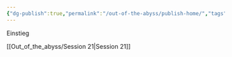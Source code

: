 ```yaml
---
{"dg-publish":true,"permalink":"/out-of-the-abyss/publish-home/","tags":["gardenEntry"],"dgHomeLink":true,"dgShowBacklinks":true,"dgShowLocalGraph":true}
---
```


Einstieg

[[Out_of_the_abyss/Session 21\|Session 21]]

